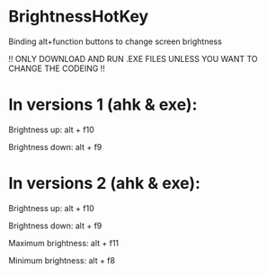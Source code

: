 # BrightnessHotKey
Binding alt+function buttons to change screen brightness

!! ONLY DOWNLOAD AND RUN .EXE FILES UNLESS YOU WANT TO CHANGE THE CODEING !!

# In versions 1 (ahk & exe):
Brightness up: alt + f10

Brightness down: alt + f9

# In versions 2 (ahk & exe):
Brightness up: alt + f10

Brightness down: alt + f9

Maximum brightness: alt + f11

Minimum brightness: alt + f8
